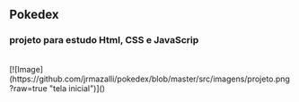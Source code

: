## Pokedex
### projeto para estudo Html, CSS e JavaScrip
<br>
[![Image](https://github.com/jrmazalli/pokedex/blob/master/src/imagens/projeto.png?raw=true "tela inicial")]()




          

